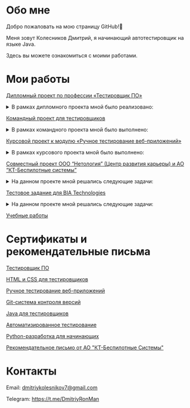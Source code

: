 # Обо мне

Добро пожаловать на мою страницу GitHub!👋

Меня зовут Колесников Дмитрий, я начинающий автотестировщик на языке Java.

Здесь вы можете ознакомиться с моими работами.

# Мои работы

[Дипломный проект по профессии «Тестировщик ПО»](https://github.com/DmitriyRonMan/QA-51_Diplom)

<details>
     
<summary>В рамках дипломного проекта мной было реализовано:</summary>
     
- Документация: тест план; отчет о проведенном тестировании; отчет о проведенной автоматизации.
- Настройка окружения для поддержки двух СУБД (MySQL, PostgreSQL) для работы с приложением с применением Docker.
- Автоматизация тестовых сценариев (UI-тесты, а также тесты, проверяющие корректность внесения информации приложением) веб-сервиса для покупки тура.
- 11 баг-репортов в [Issues](https://github.com/DmitriyRonMan/QA-51_Diplom/issues). 
- Отчет Allure.
     
</details>

[Командный проект для тестировщиков](https://github.com/Helena01101986/javaqa-team-diplom)

<details>
     
<summary>В рамках командного проекта мной было выполнено:</summary>
     
- Командное планирование и взаимодействие с коллегой по проекту через Git.
- Поиск и заведение баг-репортов в [Issue](https://github.com/Helena01101986/javaqa-team-diplom/issues?q=is%3Aissue+is%3Aclosed).
- Исправление java кода приложения.
- Написание автотестов.
- Подключение и настройка CI (GitHub Actions) для командного проекта. 

</details>
     
[Курсовой проект к модулю «Ручное тестирование веб-приложений»](https://docs.google.com/spreadsheets/d/1GMcDatlzJ6iSZnAv6EBLtVHiAfx6gAzApmX9XM5hcKc/edit#gid=0)

<details>
     
<summary>В рамках курсового проекта мной было выполнено:</summary>
     
- Написание чеклиста для функциональной проверки личного кабинета зарегистрированного авторизованного пользователя, включая функционал разделов, на сайте [HENDERSON](https://henderson.ru/).
- Написание набора тест-кейсов на проверку функционала восстановления пароля.
- Поиск и оформление баг-репортов.
- Тестирование верстки страницы карточки товара.
- API тестирование.

</details>

[Cовместный проект ООО “Нетология” (Центр развития карьеры) и АО “КТ-Беспилотные системы”](https://docs.google.com/spreadsheets/d/1J0BfSe6k3FXSj2GQIxNJ0vrrUdJciAv78qrawf46Fp8/edit#gid=0)

<details>
     
<summary>На данном проекте мной решались следующие задачи:</summary>
     
- UX-исследования, такие как анализ удобство навигации по интерфейсу сервера и справочной документации.
- Ручное тестирование имитационной модели радиовысотомера на нескольких версиях.
- Ознакомление с синтаксисом автотестов и выполнение проверок для нескольких версий.
- Составление баг-репорта по результатам проверок.
- Участие в командной работе и обсуждение рекомендаций по улучшению пользовательского опыта.

</details>

[Тестовое задание для BIA Technologies](https://github.com/DmitriyRonMan/-Test_task_for_BIA_Tech)
<details>
     
<summary>На данном проекте мной решались следующие задачи:</summary>
     
- Написание тест-кейсов для любого функционала.
- Оформление баг-репортов.
- Написание автотестов в любом объеме на какой-либо функционал.

</details>


[Учебные работы](https://github.com/DmitriyRonMan?tab=repositories)

# Сертификаты и рекомендательные письма

[Тестировщик ПО](https://github.com/DmitriyRonMan/DmitriyRonMan/blob/main/pic/certificate.pdf)

[HTML и CSS для тестировщиков](https://github.com/DmitriyRonMan/DmitriyRonMan/blob/main/pic/certificate3.pdf)

[Ручное тестирование веб-приложений](https://github.com/DmitriyRonMan/DmitriyRonMan/blob/main/pic/certificate4.pdf)

[Git-система контроля версий](https://github.com/DmitriyRonMan/DmitriyRonMan/blob/main/pic/certificate5.pdf)

[Java для тестировщиков](https://github.com/DmitriyRonMan/DmitriyRonMan/blob/main/pic/certificate6.pdf)

[Автоматизированное тестирование](https://github.com/DmitriyRonMan/DmitriyRonMan/blob/main/pic/certificate7.pdf)

[Python-разработка для начинающих](https://github.com/DmitriyRonMan/DmitriyRonMan/blob/main/pic/certificate8.pdf)

[Рекомендательное письмо от АО "КТ-Беспилотные Системы"](https://github.com/DmitriyRonMan/DmitriyRonMan/blob/main/pic/KolesnikovDmitriy.pdf)


# Контакты
     
Email: dmitriykolesnikov7@gmail.com  

Telegram: https://t.me/DmitriyRonMan

<!--
**DmitriyRonMan/DmitriyRonMan** is a ✨ _special_ ✨ repository because its `README.md` (this file) appears on your GitHub profile.

Here are some ideas to get you started:

- 🔭 I’m currently working on ...
- 🌱 I’m currently learning ...
- 👯 I’m looking to collaborate on ...
- 🤔 I’m looking for help with ...
- 💬 Ask me about ...
- 📫 How to reach me: ...
- 😄 Pronouns: ...
- ⚡ Fun fact: ...
-->
